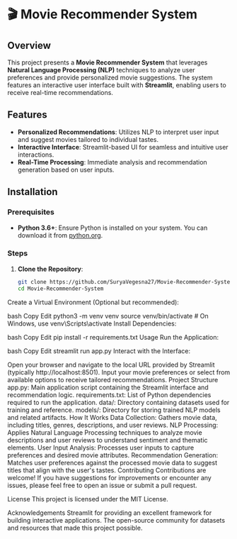 # 🎬 Movie Recommender System

## Overview

This project presents a **Movie Recommender System** that leverages **Natural Language Processing (NLP)** techniques to analyze user preferences and provide personalized movie suggestions. The system features an interactive user interface built with **Streamlit**, enabling users to receive real-time recommendations.

## Features

- **Personalized Recommendations**: Utilizes NLP to interpret user input and suggest movies tailored to individual tastes.
- **Interactive Interface**: Streamlit-based UI for seamless and intuitive user interactions.
- **Real-Time Processing**: Immediate analysis and recommendation generation based on user inputs.

## Installation

### Prerequisites

- **Python 3.6+**: Ensure Python is installed on your system. You can download it from [python.org](https://www.python.org/).

### Steps

1. **Clone the Repository**:
   ```bash
   git clone https://github.com/SuryaVegesna27/Movie-Recommender-System.git
   cd Movie-Recommender-System
Create a Virtual Environment (Optional but recommended):

bash
Copy
Edit
python3 -m venv venv
source venv/bin/activate  # On Windows, use venv\Scripts\activate
Install Dependencies:

bash
Copy
Edit
pip install -r requirements.txt
Usage
Run the Application:

bash
Copy
Edit
streamlit run app.py
Interact with the Interface:

Open your browser and navigate to the local URL provided by Streamlit (typically http://localhost:8501).
Input your movie preferences or select from available options to receive tailored recommendations.
Project Structure
app.py: Main application script containing the Streamlit interface and recommendation logic.
requirements.txt: List of Python dependencies required to run the application.
data/: Directory containing datasets used for training and reference.
models/: Directory for storing trained NLP models and related artifacts.
How It Works
Data Collection: Gathers movie data, including titles, genres, descriptions, and user reviews.
NLP Processing: Applies Natural Language Processing techniques to analyze movie descriptions and user reviews to understand sentiment and thematic elements.
User Input Analysis: Processes user inputs to capture preferences and desired movie attributes.
Recommendation Generation: Matches user preferences against the processed movie data to suggest titles that align with the user's tastes.
Contributing
Contributions are welcome! If you have suggestions for improvements or encounter any issues, please feel free to open an issue or submit a pull request.

License
This project is licensed under the MIT License.

Acknowledgements
Streamlit for providing an excellent framework for building interactive applications.
The open-source community for datasets and resources that made this project possible.
